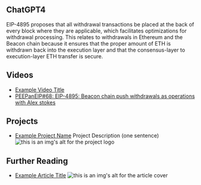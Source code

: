 ## ChatGPT4

EIP-4895 proposes that all withdrawal transactions be placed at the back of every block where they are applicable, which facilitates optimizations for withdrawal processing. This relates to withdrawals in Ethereum and the Beacon chain because it ensures that the proper amount of ETH is withdrawn back into the execution layer and that the consensus-layer to execution-layer ETH transfer is secure.

## Videos

- [Example Video Title](https://www.youtube.com/watch?v=TDGq4aeevgY)
- [PEEPanEIP#68: EIP-4895: Beacon chain push withdrawals as operations with Alex stokes](https://www.youtube.com/watch?v=CcL9RJBljUs&list=PL4cwHXAawZxqu0PKKyMzG_3BJV_xZTi1F&index=45)

## Projects

- [Example Project Name](https://xxxx.xxx/xxxxx) Project Description (one sentence) ![this is an img's alt for the project logo](https://xxxx.xxx/project-logo.xxx)

## Further Reading

- [Example Article Title](https://xxxx.xxx/xxxxx) ![this is an img's alt for the article cover](https://xxxx.xxx/article-cover.xxx)
